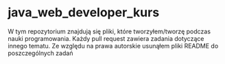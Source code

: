 # java_web_developer_kurs
W tym repozytorium znajdują się pliki, które tworzyłem/tworzę podczas nauki programowania. Każdy pull request  zawiera zadania dotyczące innego tematu. Ze względu na prawa autorskie usunąłem pliki README do poszczególnych zadań
